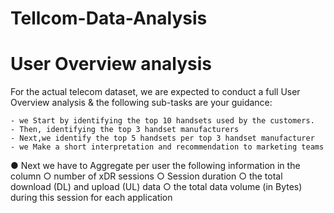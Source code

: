 # Tellcom-Data-Analysis
# User Overview analysis
For the actual telecom dataset, we are expected to conduct a full User Overview analysis &
the following sub-tasks are your guidance:

    - we Start by identifying the top 10 handsets used by the customers.
    - Then, identifying the top 3 handset manufacturers
    - Next,we identify the top 5 handsets per top 3 handset manufacturer
    - we Make a short interpretation and recommendation to marketing teams
● Next we have to Aggregate per user the following information in the column
    ○ number of xDR sessions
    ○ Session duration
    ○ the total download (DL) and upload (UL) data
    ○ the total data volume (in Bytes) during this session for each application


